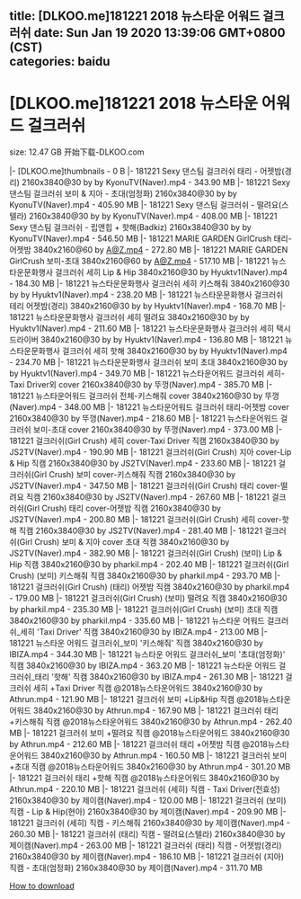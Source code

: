 
title: [DLKOO.me]181221 2018 뉴스타운 어워드 걸크러쉬
date: Sun Jan 19 2020 13:39:06 GMT+0800 (CST)    
categories: baidu
---

# [DLKOO.me]181221 2018 뉴스타운 어워드 걸크러쉬
size: 12.47 GB
 开始下载-DLKOO.com
 
|- [DLKOO.me]thumbnails - 0 B
|- 181221 Sexy 댄스팀 걸크러쉬 태리 - 어젯밤(경리) 2160x3840@30 by by KyonuTV(Naver).mp4 - 343.90 MB
|- 181221 Sexy 댄스팀 걸크러쉬 보미 & 지아 - 초대(엄정화) 2160x3840@30 by by KyonuTV(Naver).mp4 - 405.90 MB
|- 181221 Sexy 댄스팀 걸크러쉬 - 떨려요(스텔라) 2160x3840@30 by by KyonuTV(Naver).mp4 - 408.00 MB
|- 181221 Sexy 댄스팀 걸크러쉬 - 립앤힙 + 핫해(Badkiz) 2160x3840@30 by by KyonuTV(Naver).mp4 - 546.50 MB
|- 181221 MARIE GARDEN GirlCrush 태리-어젯밤 3840x2160@60 by A@Z.mp4 - 272.80 MB
|- 181221 MARIE GARDEN GirlCrush 보미-초대 3840x2160@60 by A@Z.mp4 - 517.10 MB
|- 181221 뉴스타운문화행사 걸크러쉬 세히 Lip & Hip 3840x2160@30 by Hyuktv1(Naver).mp4 - 184.30 MB
|- 181221 뉴스타운문화행사 걸크러쉬 세히 키스해줘 3840x2160@30 by by Hyuktv1(Naver).mp4 - 238.20 MB
|- 181221 뉴스타운문화행사 걸크러쉬 테리 어젯밤(경리) 3840x2160@30 by by Hyuktv1(Naver).mp4 - 168.70 MB
|- 181221 뉴스타운문화행사 걸크러쉬 세히 떨려요 3840x2160@30 by by Hyuktv1(Naver).mp4 - 211.60 MB
|- 181221 뉴스타운문화행사 걸크러쉬 세히 택시 드라이버 3840x2160@30 by by Hyuktv1(Naver).mp4 - 136.80 MB
|- 181221 뉴스타운문화행사 걸크러쉬 세히 핫해 3840x2160@30 by by Hyuktv1(Naver).mp4 - 234.70 MB
|- 181221 뉴스타운문화행사 걸크러쉬 보미 초대 3840x2160@30 by by Hyuktv1(Naver).mp4 - 349.70 MB
|- 181221 뉴스타운어워드 걸크러쉬 세히-Taxi Driver외 cover 2160x3840@30 by 뚜껑(Naver).mp4 - 385.70 MB
|- 181221 뉴스타운어워드 걸크러쉬 전체-키스해줘 cover 3840x2160@30 by 뚜껑(Naver).mp4 - 348.00 MB
|- 181221 뉴스타운어워드 걸크러쉬 태리-어젯밤 cover 2160x3840@30 by 뚜껑(Naver).mp4 - 218.60 MB
|- 181221 뉴스타운어워드 걸크러쉬 보미-초대 cover 2160x3840@30 by 뚜껑(Naver).mp4 - 373.00 MB
|- 181221 걸크러쉬(Girl Crush) 세히 cover-Taxi Driver 직캠 2160x3840@30 by JS2TV(Naver).mp4 - 190.90 MB
|- 181221 걸크러쉬(Girl Crush) 지아 cover-Lip & Hip 직캠 2160x3840@30 by JS2TV(Naver).mp4 - 233.60 MB
|- 181221 걸크러쉬(Girl Crush) 보미 cover-키스해줘 직캠 2160x3840@30 by JS2TV(Naver).mp4 - 347.50 MB
|- 181221 걸크러쉬(Girl Crush) 태리 cover-떨려요 직캠 2160x3840@30 by JS2TV(Naver).mp4 - 267.60 MB
|- 181221 걸크러쉬(Girl Crush) 태리 cover-어젯밤 직캠 2160x3840@30 by JS2TV(Naver).mp4 - 200.80 MB
|- 181221 걸크러쉬(Girl Crush) 세히 cover-핫해 직캠 2160x3840@30 by JS2TV(Naver).mp4 - 281.40 MB
|- 181221 걸크러쉬(Girl Crush) 보미 & 지아 cover 초대 직캠 3840x2160@30 by JS2TV(Naver).mp4 - 382.90 MB
|- 181221 걸크러쉬(Girl Crush) (보미) Lip & Hip 직캠 3840x2160@30 by pharkil.mp4 - 202.40 MB
|- 181221 걸크러쉬(Girl Crush) (보미) 키스해줘 직캠 3840x2160@30 by pharkil.mp4 - 293.70 MB
|- 181221 걸크러쉬(Girl Crush) (태리) 어젯밤 직캠 3840x2160@30 by pharkil.mp4 - 179.00 MB
|- 181221 걸크러쉬(Girl Crush) (보미) 떨려요 직캠 3840x2160@30 by pharkil.mp4 - 235.30 MB
|- 181221 걸크러쉬(Girl Crush) (보미) 초대 직캠 3840x2160@30 by pharkil.mp4 - 335.60 MB
|- 181221 뉴스타운 어워드 걸크러쉬_세히 'Taxi Driver' 직캠 3840x2160@30 by IBIZA.mp4 - 213.00 MB
|- 181221 뉴스타운 어워드 걸크러쉬_보미 '키스해줘' 직캠 3840x2160@30 by IBIZA.mp4 - 344.30 MB
|- 181221 뉴스타운 어워드 걸크러쉬_보미 '초대(엄정화)' 직캠 3840x2160@30 by IBIZA.mp4 - 363.20 MB
|- 181221 뉴스타운 어워드 걸크러쉬_태리 '핫해' 직캠 3840x2160@30 by IBIZA.mp4 - 261.30 MB
|- 181221 걸크러쉬 세히 +Taxi Driver 직캠 @2018뉴스타운어워드 3840x2160@30 by Athrun.mp4 - 121.90 MB
|- 181221 걸크러쉬 보미 +Lip&Hip 직캠 @2018뉴스타운어워드 3840x2160@30 by Athrun.mp4 - 167.90 MB
|- 181221 걸크러쉬 태리 +키스해줘 직캠 @2018뉴스타운어워드 3840x2160@30 by Athrun.mp4 - 262.40 MB
|- 181221 걸크러쉬 보미 +떨려요 직캠 @2018뉴스타운어워드 3840x2160@30 by Athrun.mp4 - 212.60 MB
|- 181221 걸크러쉬 태리 +어젯밤 직캠 @2018뉴스타운어워드 3840x2160@30 by Athrun.mp4 - 160.50 MB
|- 181221 걸크러쉬 보미 +초대 직캠 @2018뉴스타운어워드 3840x2160@30 by Athrun.mp4 - 301.20 MB
|- 181221 걸크러쉬 태리 +핫해 직캠 @2018뉴스타운어워드 3840x2160@30 by Athrun.mp4 - 220.10 MB
|- 181221 걸크러쉬 (세히) 직캠 - Taxi Driver(전효성) 2160x3840@30 by 제이캠(Naver).mp4 - 120.00 MB
|- 181221 걸크러쉬 (보미) 직캠 - Lip & Hip(현아) 2160x3840@30 by 제이캠(Naver).mp4 - 209.90 MB
|- 181221 걸크러쉬 (세히) 직캠 - 키스해줘 2160x3840@30 by 제이캠(Naver).mp4 - 260.30 MB
|- 181221 걸크러쉬 (태리) 직캠 - 떨려요(스텔라) 2160x3840@30 by 제이캠(Naver).mp4 - 263.00 MB
|- 181221 걸크러쉬 (태리) 직캠 - 어젯밤(경리) 2160x3840@30 by 제이캠(Naver).mp4 - 186.10 MB
|- 181221 걸크러쉬 (지아) 직캠 - 초대(엄정화) 2160x3840@30 by 제이캠(Naver).mp4 - 311.70 MB

[How to download](https://bpcam.bemobtrk.com/go/2ceec3aa-1ca2-46d6-b9ff-aaa5c184517c?jno=26)